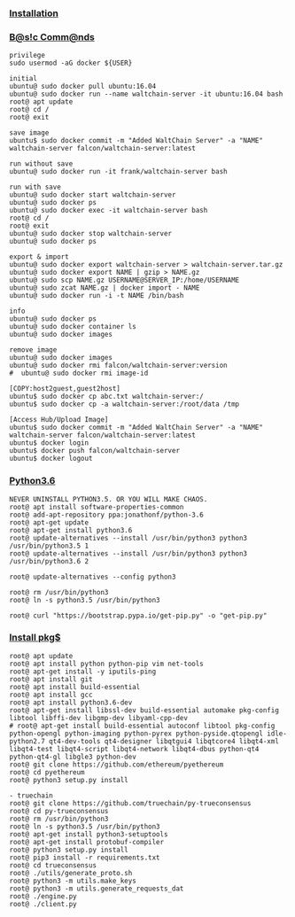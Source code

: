### [Installation](https://github.com/gustavkkk/blockchain/blob/master/Exchange/Docker.md#install-ubuntu)
### [B@s!c Comm@nds](https://hub.docker.com)
    privilege
    sudo usermod -aG docker ${USER}

    initial
    ubuntu@ sudo docker pull ubuntu:16.04
    ubuntu@ sudo docker run --name waltchain-server -it ubuntu:16.04 bash
    root@ apt update
    root@ cd /
    root@ exit
    
    save image
    ubuntu$ sudo docker commit -m "Added WaltChain Server" -a "NAME" waltchain-server falcon/waltchain-server:latest
    
    run without save
    ubuntu@ sudo docker run -it frank/waltchain-server bash

    run with save
    ubuntu@ sudo docker start waltchain-server
    ubuntu@ sudo docker ps
    ubuntu@ sudo docker exec -it waltchain-server bash
    root@ cd /
    root@ exit
    ubuntu@ sudo docker stop waltchain-server
    ubuntu@ sudo docker ps

    export & import
    ubuntu@ sudo docker export waltchain-server > waltchain-server.tar.gz
    ubuntu@ sudo docker export NAME | gzip > NAME.gz
    ubuntu@ sudo scp NAME.gz USERNAME@SERVER_IP:/home/USERNAME
    ubuntu@ sudo zcat NAME.gz | docker import - NAME
    ubuntu@ sudo docker run -i -t NAME /bin/bash

    info
    ubuntu@ sudo docker ps
    ubuntu@ sudo docker container ls
    ubuntu@ sudo docker images
    
    remove image
    ubuntu@ sudo docker images
    ubuntu@ sudo docker rmi falcon/waltchain-server:version
    #  ubuntu@ sudo docker rmi image-id
    
    [COPY:host2guest,guest2host]
    ubuntu$ sudo docker cp abc.txt waltchain-server:/
    ubuntu$ sudo docker cp -a waltchain-server:/root/data /tmp
    
    [Access Hub/Upload Image]
    ubuntu$ sudo docker commit -m "Added WaltChain Server" -a "NAME" waltchain-server falcon/waltchain-server:latest
    ubuntu$ docker login
    ubuntu$ docker push falcon/waltchain-server
    ubuntu$ docker logout
### [Python3.6](http://ubuntuhandbook.org/index.php/2017/07/install-python-3-6-1-in-ubuntu-16-04-lts/)
    NEVER UNINSTALL PYTHON3.5. OR YOU WILL MAKE CHAOS.
    root@ apt install software-properties-common
    root@ add-apt-repository ppa:jonathonf/python-3.6
    root@ apt-get update
    root@ apt-get install python3.6
    root@ update-alternatives --install /usr/bin/python3 python3 /usr/bin/python3.5 1
    root@ update-alternatives --install /usr/bin/python3 python3 /usr/bin/python3.6 2
    
    root@ update-alternatives --config python3
    
    root@ rm /usr/bin/python3
    root@ ln -s python3.5 /usr/bin/python3
    
    root@ curl "https://bootstrap.pypa.io/get-pip.py" -o "get-pip.py" 
### [Install pkg$]()
    root@ apt update
    root@ apt install python python-pip vim net-tools
    root@ apt-get install -y iputils-ping
    root@ apt install git
    root@ apt install build-essential
    root@ apt install gcc
    root@ apt install python3.6-dev
    root@ apt-get install libssl-dev build-essential automake pkg-config libtool libffi-dev libgmp-dev libyaml-cpp-dev
    # root@ apt-get install build-essential autoconf libtool pkg-config python-opengl python-imaging python-pyrex python-pyside.qtopengl idle-python2.7 qt4-dev-tools qt4-designer libqtgui4 libqtcore4 libqt4-xml libqt4-test libqt4-script libqt4-network libqt4-dbus python-qt4 python-qt4-gl libgle3 python-dev
    root@ git clone https://github.com/ethereum/pyethereum
    root@ cd pyethereum
    root@ python3 setup.py install
        
    - truechain
    root@ git clone https://github.com/truechain/py-trueconsensus
    root@ cd py-trueconsensus
    root@ rm /usr/bin/python3
    root@ ln -s python3.5 /usr/bin/python3
    root@ apt-get install python3-setuptools
    root@ apt-get install protobuf-compiler
    root@ python3 setup.py install
    root@ pip3 install -r requirements.txt
    root@ cd trueconsensus
    root@ ./utils/generate_proto.sh
    root@ python3 -m utils.make_keys
    root@ python3 -m utils.generate_requests_dat
    root@ ./engine.py
    root@ ./client.py
    
    
